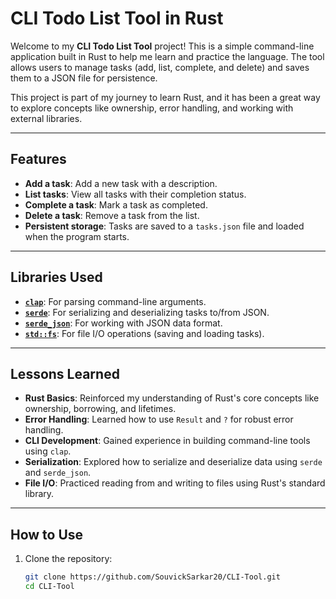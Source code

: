 # CLI Todo List Tool in Rust

Welcome to my **CLI Todo List Tool** project! This is a simple command-line application built in Rust to help me learn and practice the language. The tool allows users to manage tasks (add, list, complete, and delete) and saves them to a JSON file for persistence.

This project is part of my journey to learn Rust, and it has been a great way to explore concepts like ownership, error handling, and working with external libraries.

---

## Features
- **Add a task**: Add a new task with a description.
- **List tasks**: View all tasks with their completion status.
- **Complete a task**: Mark a task as completed.
- **Delete a task**: Remove a task from the list.
- **Persistent storage**: Tasks are saved to a `tasks.json` file and loaded when the program starts.

---

## Libraries Used
- **[`clap`](https://crates.io/crates/clap)**: For parsing command-line arguments.
- **[`serde`](https://crates.io/crates/serde)**: For serializing and deserializing tasks to/from JSON.
- **[`serde_json`](https://crates.io/crates/serde_json)**: For working with JSON data format.
- **[`std::fs`](https://doc.rust-lang.org/std/fs/)**: For file I/O operations (saving and loading tasks).

---

## Lessons Learned
- **Rust Basics**: Reinforced my understanding of Rust's core concepts like ownership, borrowing, and lifetimes.
- **Error Handling**: Learned how to use `Result` and `?` for robust error handling.
- **CLI Development**: Gained experience in building command-line tools using `clap`.
- **Serialization**: Explored how to serialize and deserialize data using `serde` and `serde_json`.
- **File I/O**: Practiced reading from and writing to files using Rust's standard library.

---

## How to Use
1. Clone the repository:
   ```bash
   git clone https://github.com/SouvickSarkar20/CLI-Tool.git
   cd CLI-Tool
